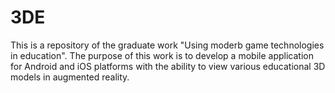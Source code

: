 # 3DE
This is a repository of the graduate work "Using moderb game technologies in education".
The purpose of this work is to develop a mobile application for Android and iOS platforms with the ability to view various educational 3D models in augmented reality.
